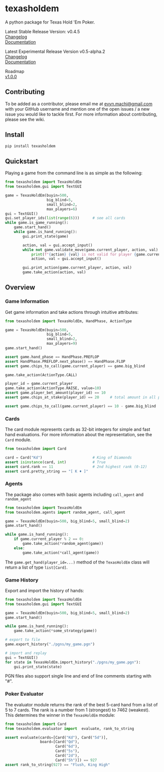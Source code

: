 # texasholdem
A python package for Texas Hold 'Em Poker.

Latest Stable Release Version: v0.4.5 \
[Changelog](https://github.com/SirRender00/texasholdem/releases/tag/v0.4.5) \
[Documentation](https://texasholdem.readthedocs.io/en/stable/)

Latest Experimental Release Version v0.5-alpha.2 \
[Changelog](https://github.com/SirRender00/texasholdem/releases/tag/v0.5-alpha.2) \
[Documentation](https://texasholdem.readthedocs.io/en/latest/)

Roadmap \
[v1.0.0](https://github.com/SirRender00/texasholdem/wiki/Version-1.0.0-Roadmap)

## Contributing
To be added as a contributor, please email me at evyn.machi@gmail.com with your GitHub username and mention one of the open issues / a new issue you would like to tackle first.
For more information about contributing, please see the wiki.

## Install
```bash
pip install texasholdem
```

## Quickstart
Playing a game from the command line is as simple as the following:
```python
from texasholdem import TexasHoldEm
from texasholdem.gui import TextGUI

game = TexasHoldEm(buyin=500,
                   big_blind=5,
                   small_blind=2,
                   max_players=6)
gui = TextGUI()
gui.set_player_ids(list(range(6)))      # see all cards
while game.is_game_running():
    game.start_hand()
    while game.is_hand_running():
        gui.print_state(game)

        action, val = gui.accept_input()
        while not game.validate_move(game.current_player, action, val):
            print(f"{action} {val} is not valid for player {game.current_player}")
            action, val = gui.accept_input()

        gui.print_action(game.current_player, action, val)
        game.take_action(action, val)
```

## Overview
### Game Information
Get game information and take actions through intuitive attributes:
```python
from texasholdem import TexasHoldEm, HandPhase, ActionType

game = TexasHoldEm(buyin=500, 
                   big_blind=5, 
                   small_blind=2,
                   max_players=9)
game.start_hand()

assert game.hand_phase == HandPhase.PREFLOP
assert HandPhase.PREFLOP.next_phase() == HandPhase.FLOP
assert game.chips_to_call(game.current_player) == game.big_blind

game.take_action(ActionType.CALL)

player_id = game.current_player
game.take_action(ActionType.RAISE, value=10)
assert game.player_bet_amount(player_id) == 10
assert game.chips_at_stake(player_id) == 20     # total amount in all pots the player is in

assert game.chips_to_call(game.current_player) == 10 - game.big_blind
```

### Cards
The card module represents cards as 32-bit integers for simple and fast hand
evaluations. For more information about the representation, see the `Card`
module.

```python
from texasholdem import Card

card = Card("Kd")                       # King of Diamonds
assert isinstance(card, int)            # True
assert card.rank == 11                  # 2nd highest rank (0-12)
assert card.pretty_string == "[ K ♦ ]"
```

### Agents
The package also comes with basic agents including `call_agent` and `random_agent`

```python
from texasholdem import TexasHoldEm
from texasholdem.agents import random_agent, call_agent

game = TexasHoldEm(buyin=500, big_blind=5, small_blind=2)
game.start_hand()

while game.is_hand_running():
    if game.current_player % 2 == 0:
        game.take_action(*random_agent(game))
    else:
        game.take_action(*call_agent(game))
```

The `game.get_hand(player_id=...)` method of the `TexasHoldEm` class 
will return a list of type `list[Card]`.

### Game History
Export and import the history of hands:
```python
from texasholdem import TexasHoldEm
from texasholdem.gui import TextGUI

game = TexasHoldEm(buyin=500, big_blind=5, small_blind=2)
game.start_hand()

while game.is_hand_running():
    game.take_action(*some_strategy(game))

# export to file
game.export_history("./pgns/my_game.pgn")

# import and replay
gui = TextGUI()
for state in TexasHoldEm.import_history("./pgns/my_game.pgn"):
    gui.print_state(state)
```
PGN files also support single line and end of line comments starting with "#".

### Poker Evaluator
The evaluator module returns the rank of the best 5-card hand from a list of 5 to 7 cards.
The rank is a number from 1 (strongest) to 7462 (weakest). This determines the winner in the `TexasHoldEm` module:

```python
from texasholdem import Card
from texasholdem.evaluator import  evaluate, rank_to_string

assert evaluate(cards=[Card("Kd"), Card("5d")],
                board=[Card("Qd"), 
                       Card("6d"), 
                       Card("5s"), 
                       Card("2d"),
                       Card("5h")]) == 927
assert rank_to_string(927) == "Flush, King High"
```
